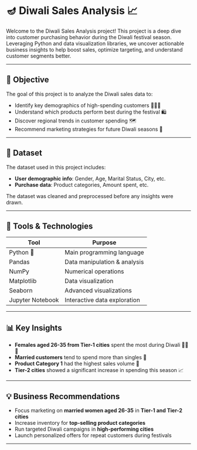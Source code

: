 # 🪔 Diwali Sales Analysis 📈

Welcome to the Diwali Sales Analysis project! This project is a deep dive into customer purchasing behavior during the Diwali festival season. Leveraging Python and data visualization libraries, we uncover actionable business insights to help boost sales, optimize targeting, and understand customer segments better.

---

## 🚀 Objective

The goal of this project is to analyze the Diwali sales data to:

- Identify key demographics of high-spending customers 🧑‍🤝‍🧑
- Understand which products perform best during the festival 🛍️
- Discover regional trends in customer spending 🗺️
- Recommend marketing strategies for future Diwali seasons 📢

---

## 📂 Dataset

The dataset used in this project includes:

- **User demographic info**: Gender, Age, Marital Status, City, etc.
- **Purchase data**: Product categories, Amount spent, etc.

The dataset was cleaned and preprocessed before any insights were drawn.

---

## 🧠 Tools & Technologies

| Tool            | Purpose                             |
|-----------------|-------------------------------------|
| Python 🐍        | Main programming language           |
| Pandas          | Data manipulation & analysis        |
| NumPy           | Numerical operations                |
| Matplotlib      | Data visualization                  |
| Seaborn         | Advanced visualizations             |
| Jupyter Notebook| Interactive data exploration        |

---

## 📊 Key Insights

- **Females aged 26-35 from Tier-1 cities** spent the most during Diwali 🧕🏽💸
- **Married customers** tend to spend more than singles 💍
- **Product Category 1** had the highest sales volume 🎯
- **Tier-2 cities** showed a significant increase in spending this season 📈

---

## 💡 Business Recommendations

- Focus marketing on **married women aged 26-35** in **Tier-1 and Tier-2 cities**
- Increase inventory for **top-selling product categories**
- Run targeted Diwali campaigns in **high-performing cities**
- Launch personalized offers for repeat customers during festivals

---
